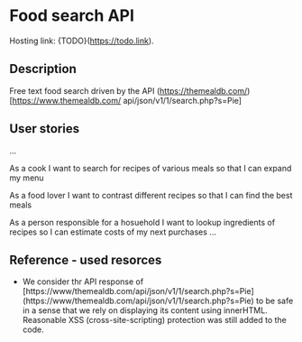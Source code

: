 # Food search API

Hosting link: {TODO}(https://todo.link).

## Description

Free text food search driven by the API (https://themealdb.com/)[https://www.themealdb.com/
api/json/v1/1/search.php?s=Pie]

## User stories

... 

As a cook
I want to search for recipes of various meals
so that I can expand my menu 

As a food lover
I want to contrast different recipes
so that I can find the best meals 

As a person responsible for a hosuehold
I want to lookup ingredients of recipes 
so I can estimate costs of my next purchases
... 


## Reference - used resorces

- We consider thr API response of [https://www/themealdb.com/api/json/v1/1/search.php?s=Pie]
(https://www/themealdb.com/api/json/v1/1/search.php?s=Pie) to be safe in a sense that we rely 
on displaying its content using innerHTML. Reasonable XSS (cross-site-scripting) protection was still added to the code.  
